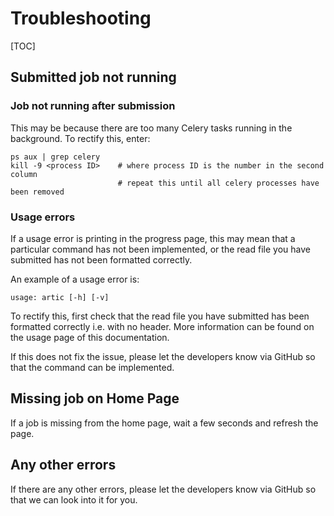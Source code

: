 # Troubleshooting

[TOC]

## Submitted job not running

### Job not running after submission

This may be because there are too many Celery tasks running in the background. To rectify this, enter: 

```
ps aux | grep celery
kill -9 <process ID>    # where process ID is the number in the second column
                        # repeat this until all celery processes have been removed
```

### Usage errors

If a usage error is printing in the progress page, this may mean that a particular command has not been implemented, or the read file you have submitted has not been formatted correctly.

An example of a usage error is:

```
usage: artic [-h] [-v] 
```

To rectify this, first check that the read file you have submitted has been formatted correctly i.e. with no header. More information can be found on the usage page of this documentation.

If this does not fix the issue, please let the developers know via GitHub so that the command can be implemented.

## Missing job on Home Page

If a job is missing from the home page, wait a few seconds and refresh the page.

## Any other errors

If there are any other errors, please let the developers know via GitHub so that we can look into it for you.